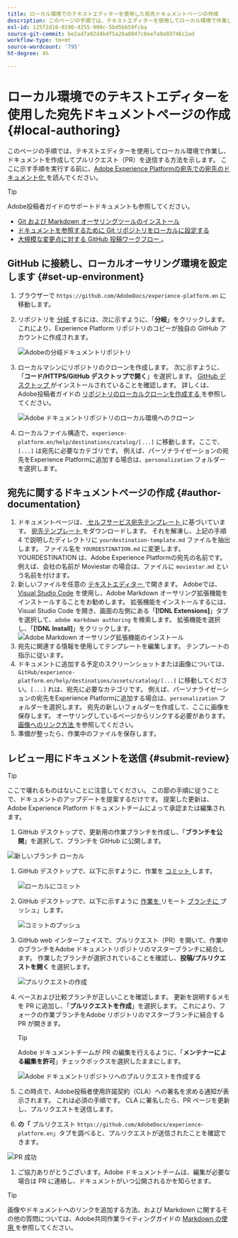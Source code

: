 ```yaml
---
title: ローカル環境でのテキストエディターを使用した宛先ドキュメントページの作成
description: このページの手順では、テキストエディターを使用してローカル環境で作業し、Experience Platformの宛先のドキュメントページを作成してレビュー用に送信する方法について説明します。
exl-id: 125f2d10-0190-4255-909c-5bd5bb59fcba
source-git-commit: be2ad7a02d4bdf5a26a0847c8ee7a9a93746c2ad
workflow-type: tm+mt
source-wordcount: '795'
ht-degree: 4%

---
```


# ローカル環境でのテキストエディターを使用した宛先ドキュメントページの作成 {#local-authoring}

このページの手順では、テキストエディターを使用してローカル環境で作業し、ドキュメントを作成してプルリクエスト（PR）を送信する方法を示します。 ここに示す手順を実行する前に、[Adobe Experience Platformの宛先での宛先のドキュメント化 ](./documentation-instructions.md) を読んでください。

>[!TIP]
>
>Adobe投稿者ガイドのサポートドキュメントも参照してください。
>
>* [Git および Markdown オーサリングツールのインストール ](https://experienceleague.adobe.com/docs/contributor/contributor-guide/setup/install-tools.html)
>* [ ドキュメントを参照するために Git リポジトリをローカルに設定する ](https://experienceleague.adobe.com/docs/contributor/contributor-guide/setup/local-repo.html)
>* [ 大規模な変更点に対する GitHub 投稿ワークフロー ](https://experienceleague.adobe.com/docs/contributor/contributor-guide/setup/full-workflow.html)。

## GitHub に接続し、ローカルオーサリング環境を設定します {#set-up-environment}

1. ブラウザーで `https://github.com/AdobeDocs/experience-platform.en` に移動します。
2. リポジトリを [ 分岐 ](https://experienceleague.adobe.com/docs/contributor/contributor-guide/setup/local-repo.html#fork-the-repository) するには、次に示すように、「**分岐**」をクリックします。 これにより、Experience Platform リポジトリのコピーが独自の GitHub アカウントに作成されます。

   ![Adobeの分岐ドキュメントリポジトリ ](../assets/docs-framework/ssd-fork-repository.gif)

3. ローカルマシンにリポジトリのクローンを作成します。 次に示すように、「**コード/HTTPS/GitHub デスクトップで開く**」を選択します。 [GitHub デスクトップ ](https://desktop.github.com/) がインストールされていることを確認します。 詳しくは、Adobe投稿者ガイドの [ リポジトリのローカルクローンを作成する ](https://experienceleague.adobe.com/docs/contributor/contributor-guide/setup/local-repo.html#create-a-local-clone-of-the-repository) を参照してください。

   ![Adobe ドキュメントリポジトリのローカル環境へのクローン ](../assets/docs-framework/clone-local.png)

4. ローカルファイル構造で、`experience-platform.en/help/destinations/catalog/[...]` に移動します。ここで、`[...]` は宛先に必要なカテゴリです。 例えば、パーソナライゼーションの宛先をExperience Platformに追加する場合は、`personalization` フォルダーを選択します。

## 宛先に関するドキュメントページの作成 {#author-documentation}

1. ドキュメントページは、[ セルフサービス宛先テンプレート ](../docs-framework/self-service-template.md) に基づいています。 [ 宛先テンプレート ](../assets/docs-framework/yourdestination-template.zip) をダウンロードします。 それを解凍し、上記の手順 4 で説明したディレクトリに `yourdestination-template.md` ファイルを抽出します。  ファイル名を `YOURDESTINATION.md` に変更します。YOURDESTINATION は、Adobe Experience Platformの宛先の名前です。 例えば、会社の名前が Moviestar の場合は、ファイルに `moviestar.md` という名前を付けます。
2. 新しいファイルを任意の [ テキストエディター ](https://experienceleague.adobe.com/docs/contributor/contributor-guide/setup/install-tools.html#understand-markdown-editors) で開きます。 Adobeでは、[Visual Studio Code](https://code.visualstudio.com/) を使用し、Adobe Markdown オーサリング拡張機能をインストールすることをお勧めします。 拡張機能をインストールするには、Visual Studio Code を開き、画面の左側にある「**[!DNL Extensions]**」タブを選択して、`adobe markdown authoring` を検索します。 拡張機能を選択し、「**[!DNL Install]**」をクリックします。
   ![Adobe Markdown オーサリング拡張機能のインストール ](../assets/docs-framework/install-adobe-markdown-extension.gif)
3. 宛先に関連する情報を使用してテンプレートを編集します。 テンプレートの指示に従います。
4. ドキュメントに追加する予定のスクリーンショットまたは画像については、`GitHub/experience-platform.en/help/destinations/assets/catalog/[...]` に移動してください。`[...]` れは、宛先に必要なカテゴリです。 例えば、パーソナライゼーションの宛先をExperience Platformに追加する場合は、`personalization` フォルダーを選択します。 宛先の新しいフォルダーを作成して、ここに画像を保存します。 オーサリングしているページからリンクする必要があります。 [ 画像へのリンク方法 ](https://experienceleague.adobe.com/docs/contributor/contributor-guide/writing-essentials/linking.html#link-to-images) を参照してください。
5. 準備が整ったら、作業中のファイルを保存します。

## レビュー用にドキュメントを送信 {#submit-review}

>[!TIP]
>
>ここで壊れるものはないことに注意してください。 この節の手順に従うことで、ドキュメントのアップデートを提案するだけです。 提案した更新は、Adobe Experience Platform ドキュメントチームによって承認または編集されます。

1. GitHub デスクトップで、更新用の作業ブランチを作成し、「**ブランチを公開**」を選択して、ブランチを GitHub に公開します。

![ 新しいブランチ ローカル ](../assets/docs-framework/new-branch-local.gif)

1. GitHub デスクトップで、以下に示すように、作業を [ コミット ](https://docs.github.com/en/free-pro-team@latest/github/getting-started-with-github/github-glossary#commit) します。

   ![ ローカルにコミット ](../assets/docs-framework/commit-local.png)

1. GitHub デスクトップで、以下に示すように [ 作業を ](https://docs.github.com/en/free-pro-team@latest/github/getting-started-with-github/github-glossary#push) リモート [ ブランチに ](https://docs.github.com/en/free-pro-team@latest/github/getting-started-with-github/github-glossary#remote) プッシュ」します。

   ![ コミットのプッシュ ](../assets/docs-framework/push-local-to-remote.png)

1. GitHub web インターフェイスで、プルリクエスト（PR）を開いて、作業中のブランチをAdobe ドキュメントリポジトリのマスターブランチに結合します。 作業したブランチが選択されていることを確認し、**投稿/プルリクエストを開く** を選択します。

   ![ プルリクエストの作成 ](../assets/docs-framework/ssd-create-pull-request-1.gif)

1. ベースおよび比較ブランチが正しいことを確認します。 更新を説明するメモを PR に追加し、「**プルリクエストを作成**」を選択します。 これにより、フォークの作業ブランチをAdobe リポジトリのマスターブランチに結合する PR が開きます。

   >[!TIP]
   >
   >Adobe ドキュメントチームが PR の編集を行えるように、「**メンテナーによる編集を許可**」チェックボックスを選択したままにします。

   ![Adobe ドキュメントリポジトリへのプルリクエストを作成する ](../assets/docs-framework/ssd-create-pull-request-2.png)

1. この時点で、Adobe投稿者使用許諾契約（CLA）への署名を求める通知が表示されます。 これは必須の手順です。 CLA に署名したら、PR ページを更新し、プルリクエストを送信します。

1. **の「** プルリクエスト `https://github.com/AdobeDocs/experience-platform.en`」タブを調べると、プルリクエストが送信されたことを確認できます。

![PR 成功 ](../assets/docs-framework/ssd-pr-successful.png)

1. ご協力ありがとうございます。Adobe ドキュメントチームは、編集が必要な場合は PR に連絡し、ドキュメントがいつ公開されるかを知らせます。

>[!TIP]
>
>画像やドキュメントへのリンクを追加する方法、および Markdown に関するその他の質問については、Adobe共同作業ライティングガイドの [Markdown の使用 ](https://experienceleague.adobe.com/docs/contributor/contributor-guide/writing-essentials/markdown.html) を参照してください。
